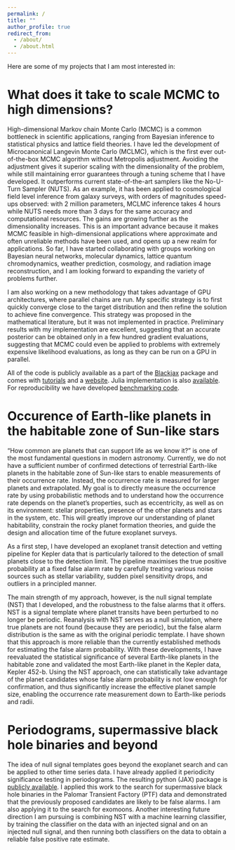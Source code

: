 ```yaml
---
permalink: /
title: ""
author_profile: true
redirect_from: 
  - /about/
  - /about.html
---
```


Here are some of my projects that I am most interested in:


What does it take to scale MCMC to high dimensions?
======
High-dimensional Markov chain Monte Carlo (MCMC) is a common bottleneck in scientific applications, ranging from Bayesian inference to statistical physics and lattice field theories. I have led the development of Microcanonical Langevin Monte Carlo (MCLMC), which is the first ever out-of-the-box MCMC algorithm without Metropolis adjustment. Avoiding the adjustment gives it superior scaling with the dimensionality of the problem, while still maintaining error guarantees through a tuning scheme that I have developed. It outperforms current state-of-the-art samplers like the No-U-Turn Sampler (NUTS). As an example, it has been applied to cosmological field level inference from galaxy surveys, with orders of magnitudes speed-ups observed: with 2 million parameters, MCLMC inference takes 4 hours while NUTS needs more than 3 days for the same accuracy and computational resources. The gains are growing further as the dimensionality increases. This is an important advance because it makes MCMC feasible in high-dimensional applications where approximate and often unreliable methods have been used, and opens up a new realm for applications. So far, I have started collaborating with groups working on Bayesian neural networks, molecular dynamics, lattice quantum chromodynamics, weather prediction, cosmology, and radiation image reconstruction, and I am looking forward to expanding the variety of problems further. 

I am also working on a new methodology that takes advantage of GPU architectures, where parallel chains are run. My specific strategy is to first quickly converge close to the target distribution and then refine the solution to achieve fine convergence. This strategy was proposed in the mathematical literature, but it was not implemented in practice. Preliminary results with my implementation are excellent, suggesting that an accurate posterior can be obtained only in a few hundred gradient evaluations, suggesting that MCMC could even be applied to problems with extremely expensive likelihood evaluations, as long as they can be run on a GPU in parallel.

All of the code is publicly available as a part of the [Blackjax](https://blackjax-devs.github.io/blackjax/) package and comes with [tutorials](https://blackjax-devs.github.io/sampling-book/algorithms/mclmc.html) and a [website](https://microcanonical-monte-carlo.netlify.app/). Julia implementation is also [available]((https://github.com/JaimeRZP/MicroCanonicalHMC.jl)). For reproducibility we have developed [benchmarking code](https://github.com/reubenharry/sampler-benchmarks).


Occurence of Earth-like planets in the habitable zone of Sun-like stars
======
“How common are planets that can support life as we know it?” is one of the most fundamental questions in modern astronomy. Currently, we do not have a sufficient number of confirmed detections of terrestrial Earth-like planets in the habitable zone of Sun-like stars to enable measurements of their occurrence rate. Instead, the occurrence rate is measured for larger planets and extrapolated. My goal is to directly measure the occurrence rate by using probabilistic methods and to understand how the occurrence rate depends on the planet’s properties, such as eccentricity, as well as on its environment: stellar properties, presence of the other planets and stars in the system, etc. This will greatly improve our understanding of planet habitability, constrain the rocky planet formation theories, and guide the design and allocation time of the future exoplanet surveys.

As a first step, I have developed an exoplanet transit detection and vetting pipeline for Kepler data that is particularly tailored to the detection of small planets close to the detection limit. The pipeline maximises the true positive probability at a fixed false alarm rate by carefully treating various noise sources such as stellar variability, sudden pixel sensitivity drops, and outliers in a principled manner. 

The main strength of my approach, however, is the null signal template (NST) that I developed, and the robustness to the false alarms that it offers. NST is a signal template where planet transits have been perturbed to no longer be periodic. Reanalysis with NST serves as a null simulation, where true planets are not found (because they are periodic), but the false alarm distribution is the same as with the original periodic template. I have shown that this approach is more reliable than the currently established methods for estimating the false alarm probability. With these developments, I have reevaluated the statistical significance of several Earth-like planets in the habitable zone and validated the most Earth-like planet in the Kepler data, Kepler 452-b. Using the NST approach, one can statistically take advantage of the planet candidates whose false alarm probability is not low enough for confirmation, and thus significantly increase the effective planet sample size, enabling the occurrence rate measurement down to Earth-like periods and radii.


Periodograms, supermassive black hole binaries and beyond
======
The idea of null signal templates goes beyond the exoplanet search and can be applied to other time series data. I have already applied it periodicity significance testing in periodograms. The resulting python (JAX) package is [publicly available](https://github.com/JakobRobnik/periodax). I applied this work to the search for supermassive black hole binaries in the Palomar Transient Factory (PTF) data and demonstrated that the previously proposed candidates are likely to be false alarms. I am also applying it to the search for exomoons. Another interesting future direction I am pursuing is combining NST with a machine learning classifier, by training the classifier on the data with an injected signal and on an injected null signal, and then running both classifiers on the data to obtain a reliable false positive rate estimate.
